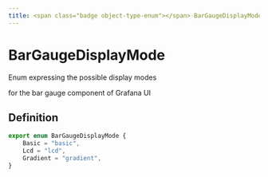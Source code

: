 ```yaml
---
title: <span class="badge object-type-enum"></span> BarGaugeDisplayMode
---
```

# <span class="badge object-type-enum"></span> BarGaugeDisplayMode

Enum expressing the possible display modes

for the bar gauge component of Grafana UI

## Definition

```typescript
export enum BarGaugeDisplayMode {
	Basic = "basic",
	Lcd = "lcd",
	Gradient = "gradient",
}

```
